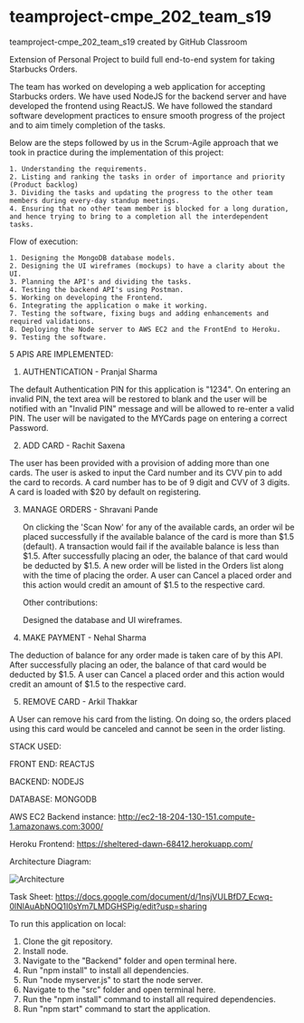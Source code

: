 # teamproject-cmpe_202_team_s19
teamproject-cmpe_202_team_s19 created by GitHub Classroom

Extension of Personal Project to build full end-to-end system for taking Starbucks Orders. 

The team has worked on developing a web application for accepting Starbucks orders. We have used NodeJS for the backend server and have developed the frontend using ReactJS.
We have followed the standard software development practices to ensure smooth progress of the project and to aim timely completion of the tasks.

Below are the steps followed by us in the Scrum-Agile approach that we took in practice during the implementation of this project:

	1. Understanding the requirements.
	2. Listing and ranking the tasks in order of importance and priority (Product backlog)
	3. Dividing the tasks and updating the progress to the other team members during every-day standup meetings.
	4. Ensuring that no other team member is blocked for a long duration, and hence trying to bring to a completion all the interdependent tasks.

Flow of execution:

	1. Designing the MongoDB database models.
	2. Designing the UI wireframes (mockups) to have a clarity about the UI.
	3. Planning the API's and dividing the tasks.
	4. Testing the backend API's using Postman.
	5. Working on developing the Frontend.
	6. Integrating the application o make it working.
	7. Testing the software, fixing bugs and adding enhancements and required validations.
	8. Deploying the Node server to AWS EC2 and the FrontEnd to Heroku.
	9. Testing the software.


5 APIS ARE IMPLEMENTED:

1. AUTHENTICATION - Pranjal Sharma

The default Authentication PIN for this application is "1234". On entering an invalid PIN, the text area will be restored to blank and the user will be notified with an "Invalid PIN" message and will be allowed to re-enter a valid PIN. The user will be navigated to the MYCards page on entering a correct Password.

2. ADD CARD - Rachit Saxena

The user has been provided with a provision of adding more than one cards. The user is asked to input the Card number and its CVV pin to add the card to records. A card number has to be of 9 digit and CVV of 3 digits. A card is loaded with $20 by default on registering.

3. MANAGE ORDERS - Shravani Pande

   On clicking the 'Scan Now' for any of the available cards, an order wil be placed successfully if the available balance of the card is more than $1.5 (default). A transaction would fail if the available balance is less than $1.5. After successfully placing an oder, the balance of that card would be deducted by $1.5. A new order will be listed in the Orders list along with the time of placing the order. A user can Cancel a placed order and this action would credit an amount of $1.5 to the respective card.
   
   Other contributions:
   
   Designed the database and UI wireframes.
   
4. MAKE PAYMENT - Nehal Sharma

The deduction of balance for any order made is taken care of by this API. After successfully placing an oder, the balance of that card would be deducted by $1.5. A user can Cancel a placed order and this action would credit an amount of $1.5 to the respective card.

5. REMOVE CARD - Arkil Thakkar

A User can remove his card from the listing. On doing so, the orders placed using this card would be canceled and cannot be seen in the order listing.

 STACK USED:

FRONT END: REACTJS

BACKEND: NODEJS

DATABASE: MONGODB

AWS EC2 Backend instance: http://ec2-18-204-130-151.compute-1.amazonaws.com:3000/

Heroku Frontend: https://sheltered-dawn-68412.herokuapp.com/

Architecture Diagram:

![Architecture](https://user-images.githubusercontent.com/47123250/57589199-86cdc880-74d5-11e9-921f-26ce81f2894a.PNG)

Task Sheet: https://docs.google.com/document/d/1nsjVULBfD7_Ecwq-0lNlAuAbNOQ1I0sYm7LMDGHSPig/edit?usp=sharing

To run this application on local:

1. Clone the git repository.
2. Install node.
3. Navigate to the "Backend" folder and open terminal here.
4. Run "npm install" to install all dependencies.
5. Run "node myserver.js" to start the node server.
6. Navigate to the "src" folder and open terminal here.
7. Run the "npm install" command to install all required dependencies.
8. Run "npm start" command to start the application.
